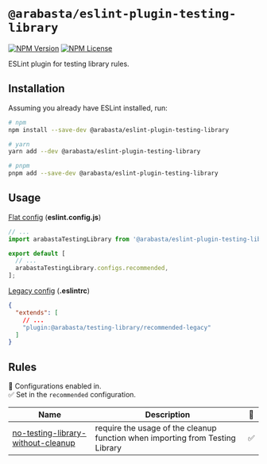 # `@arabasta/eslint-plugin-testing-library`

[![NPM Version](https://img.shields.io/npm/v/%40arabasta%2Feslint-plugin-testing-library)](https://www.npmjs.com/package/@arabasta/eslint-plugin-testing-library)
[![NPM License](https://img.shields.io/npm/l/%40arabasta%2Feslint-plugin-testing-library)](https://github.com/CloudNStoyan/arabasta/blob/main/eslint-plugin-testing-library/LICENSE)

ESLint plugin for testing library rules.

## Installation

Assuming you already have ESLint installed, run:

```sh
# npm
npm install --save-dev @arabasta/eslint-plugin-testing-library

# yarn
yarn add --dev @arabasta/eslint-plugin-testing-library

# pnpm
pnpm add --save-dev @arabasta/eslint-plugin-testing-library
```

## Usage

[Flat config](https://eslint.org/docs/latest/use/configure/configuration-files)
(**eslint.config.js**)

```js
// ...
import arabastaTestingLibrary from '@arabasta/eslint-plugin-testing-library';

export default [
  // ...
  arabastaTestingLibrary.configs.recommended,
];
```

[Legacy config](https://eslint.org/docs/latest/use/configure/configuration-files-deprecated)
(**.eslintrc**)

```json
{
  "extends": [
    // ...
    "plugin:@arabasta/testing-library/recommended-legacy"
  ]
}
```

## Rules

💼 Configurations enabled in.\
✅ Set in the `recommended` configuration.

| Name                                                                                   | Description                                                                   | 💼  |
| -------------------------------------------------------------------------------------- | ----------------------------------------------------------------------------- | --- |
| [no-testing-library-without-cleanup](docs/rules/no-testing-library-without-cleanup.md) | require the usage of the cleanup function when importing from Testing Library | ✅  |
